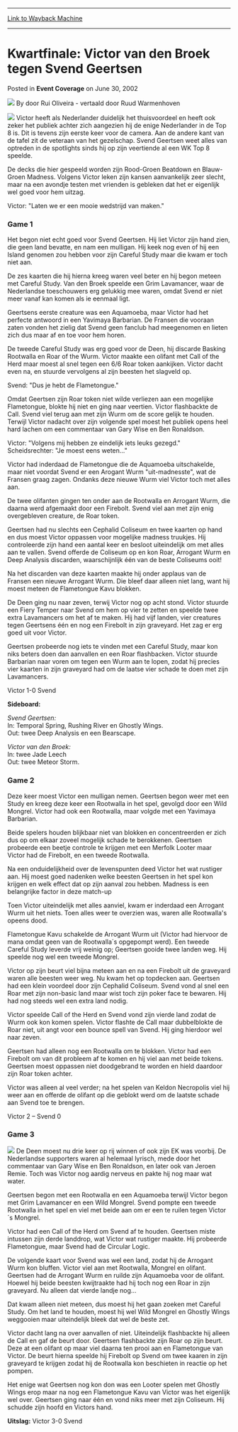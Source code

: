 
---
[Link to Wayback Machine](https://web.archive.org/web/20171029205212/https://magic.wizards.com/en/articles/archive/event-coverage/kwartfinale-victor-van-den-broek-tegen-svend-geertsen-2002-06-30)

[_metadata_:author]:- "door Rui Oliveira - vertaald door Ruud Warmenhoven"
[_metadata_:description]:- "Victor heeft als Nederlander duidelijk het thuisvoordeel en heeft ook zeker het publiek achter zich aangezien hij de enige Nederlander in de Top 8 is. Dit is tevens zijn eerste keer voor de camera. Aan de andere kant van de tafel zit de veteraan van het gezelschap. Svend Geertsen weet alles van optreden in de spotlights sinds hij op zijn veertiende al een WK Top 8 speelde."
[_metadata_:generator]:- "Drupal 7 (http://drupal.org)"
[_metadata_:node]:- "769401"
[_metadata_:publish_date]:- "2002-06-30"
[_metadata_:source]:- "div-main-content"
[_metadata_:title]:- "Kwartfinale: Victor van den Broek tegen Svend Geertsen"
[_metadata_:wayback_capture_timestamp]:- "2017-10-29 20:52:12"
[_metadata_:wayback_raw_url]:- "https://web.archive.org/web/20171029205212id_/https://magic.wizards.com/en/articles/archive/event-coverage/kwartfinale-victor-van-den-broek-tegen-svend-geertsen-2002-06-30"
[_metadata_:wayback_url]:- "https://magic.wizards.com/en/articles/archive/event-coverage/kwartfinale-victor-van-den-broek-tegen-svend-geertsen-2002-06-30"
---


Kwartfinale: Victor van den Broek tegen Svend Geertsen
======================================================



 Posted in **Event Coverage**
 on June 30, 2002 






![](https://media.magic.wizards.com/styles/auth_small/public/generic-avatar-150_583.png)
By door Rui Oliveira - vertaald door Ruud Warmenhoven











![](https://media.magic.wizards.com/image_legacy_migration/sideboard/images/euro02/a826.jpg) Victor heeft als Nederlander duidelijk het thuisvoordeel en heeft ook zeker het publiek achter zich aangezien hij de enige Nederlander in de Top 8 is. Dit is tevens zijn eerste keer voor de camera. Aan de andere kant van de tafel zit de veteraan van het gezelschap. Svend Geertsen weet alles van optreden in de spotlights sinds hij op zijn veertiende al een WK Top 8 speelde.

De decks die hier gespeeld worden zijn Rood-Groen Beatdown en Blauw-Groen Madness. Volgens Victor leken zijn kansen aanvankelijk zeer slecht, maar na een avondje testen met vrienden is gebleken dat het er eigenlijk wel goed voor hem uitzag.

Victor: "Laten we er een mooie wedstrijd van maken."

### Game 1

Het begon niet echt goed voor Svend Geertsen. Hij liet Victor zijn hand zien, die geen land bevatte, en nam een mulligan. Hij keek nog even of hij een Island genomen zou hebben voor zijn Careful Study maar die kwam er toch niet aan.

De zes kaarten die hij hierna kreeg waren veel beter en hij begon meteen met Careful Study. Van den Broek speelde een Grim Lavamancer, waar de Nederlandse toeschouwers erg gelukkig mee waren, omdat Svend er niet meer vanaf kan komen als ie eenmaal ligt.

Geertsens eerste creature was een Aquamoeba, maar Victor had het perfecte antwoord in een Yavimaya Barbarian. De Fransen die vooraan zaten vonden het zielig dat Svend geen fanclub had meegenomen en lieten zich dus maar af en toe voor hem horen.

De tweede Careful Study was erg goed voor de Deen, hij discarde Basking Rootwalla en Roar of the Wurm. Victor maakte een olifant met Call of the Herd maar moest al snel tegen een 6/6 Roar token aankijken. Victor dacht even na, en stuurde vervolgens al zijn beesten het slagveld op. 

Svend: "Dus je hebt de Flametongue."

Omdat Geertsen zijn Roar token niet wilde verliezen aan een mogelijke Flametongue, blokte hij niet en ging naar veertien. Victor flashbackte de Call. Svend viel terug aan met zijn Wurm om de score gelijk te houden. Terwijl Victor nadacht over zijn volgende spel moest het publiek opens heel hard lachen om een commentaar van Gary Wise en Ben Ronaldson.

Victor: "Volgens mij hebben ze eindelijk iets leuks gezegd."  
 Scheidsrechter: "Je moest eens weten..."

Victor had inderdaad de Flametongue die de Aquamoeba uitschakelde, maar niet voordat Svend er een Arogant Wurm "uit-madnesste", wat de Fransen graag zagen. Ondanks deze nieuwe Wurm viel Victor toch met alles aan.

De twee olifanten gingen ten onder aan de Rootwalla en Arrogant Wurm, die daarna werd afgemaakt door een Firebolt. Svend viel aan met zijn enig overgebleven creature, de Roar token.

Geertsen had nu slechts een Cephalid Coliseum en twee kaarten op hand en dus moest Victor oppassen voor mogelijke madness truukjes. Hij controleerde zijn hand een aantal keer en besloot uiteindelijk om met alles aan te vallen. Svend offerde de Coliseum op en kon Roar, Arrogant Wurm en Deep Analysis discarden, waarschijnlijk één van de beste Coliseums ooit!

Na het discarden van deze kaarten maakte hij onder applaus van de Fransen een nieuwe Arrogant Wurm. Die bleef daar alleen niet lang, want hij moest meteen de Flametongue Kavu blokken. 

De Deen ging nu naar zeven, terwij Victor nog op acht stond. Victor stuurde een Fiery Temper naar Svend om hem op vier te zetten en speelde twee extra Lavamancers om het af te maken. Hij had vijf landen, vier creatures tegen Geertsens één en nog een Firebolt in zijn graveyard. Het zag er erg goed uit voor Victor.

Geertsen probeerde nog iets te vinden met een Careful Study, maar kon niks beters doen dan aanvallen en een Roar flashbacken. Victor stuurde Barbarian naar voren om tegen een Wurm aan te lopen, zodat hij precies vier kaarten in zijn graveyard had om de laatse vier schade te doen met zijn Lavamancers.

Victor 1-0 Svend

**Sideboard:**

*Svend Geertsen:*  
 In: Temporal Spring, Rushing River en Ghostly Wings.  
 Out: twee Deep Analysis en een Bearscape.

*Victor van den Broek:*  
 In: twee Jade Leech  
 Out: twee Meteor Storm.

### Game 2

Deze keer moest Victor een mulligan nemen. Geertsen begon weer met een Study en kreeg deze keer een Rootwalla in het spel, gevolgd door een Wild Mongrel. Victor had ook een Rootwalla, maar volgde met een Yavimaya Barbarian.

Beide spelers houden blijkbaar niet van blokken en concentreerden er zich dus op om elkaar zoveel mogelijk schade te berokkenen. Geertsen probeerde een beetje controle te krijgen met een Merfolk Looter maar Victor had de Firebolt, en een tweede Rootwalla.

Na een onduidelijkheid over de levenspunten deed Victor het wat rustiger aan. Hij moest goed nadenken welke beesten Geertsen in het spel kon krijgen en welk effect dat op zijn aanval zou hebben. Madness is een belangrijke factor in deze match-up

Toen Victor uiteindelijk met alles aanviel, kwam er inderdaad een Arrogant Wurm uit het niets. Toen alles weer te overzien was, waren alle Rootwalla's opeens dood. 

Flametongue Kavu schakelde de Arrogant Wurm uit (Victor had hiervoor de mana omdat geen van de Rootwalla´s opgepompt werd). Een tweede Careful Study leverde vrij weinig op; Geertsen gooide twee landen weg. Hij speelde nog wel een tweede Mongrel.

Victor op zijn beurt viel bijna meteen aan en na een Firebolt uit de graveyard waren alle beesten weer weg. Nu kwam het op topdecken aan. Geertsen had een klein voordeel door zijn Cephalid Coliseum. Svend vond al snel een Roar met zijn non-basic land maar wist toch zijn poker face te bewaren. Hij had nog steeds wel een extra land nodig.

Victor speelde Call of the Herd en Svend vond zijn vierde land zodat de Wurm ook kon komen spelen. Victor flashte de Call maar dubbelblokte de Roar niet, uit angt voor een bounce spell van Svend. Hij ging hierdoor wel naar zeven.

Geertsen had alleen nog een Rootwalla om te blokken. Victor had een Firebolt om van dit probleem af te komen en hij viel aan met beide tokens. Geertsen moest oppassen niet doodgebrand te worden en hield daardoor zijn Roar token achter. 

Victor was alleen al veel verder; na het spelen van Keldon Necropolis viel hij weer aan en offerde de olifant op die geblokt werd om de laatste schade aan Svend toe te brengen.

Victor 2 – Svend 0

### Game 3

![](https://media.magic.wizards.com/image_legacy_migration/sideboard/images/euro02/a823.jpg) De Deen moest nu drie keer op rij winnen of ook zijn EK was voorbij. De Nederlandse supporters waren al helemaal lyrisch, mede door het commentaar van Gary Wise en Ben Ronaldson, en later ook van Jeroen Remie. Toch was Victor nog aardig nerveus en pakte hij nog maar wat water.

Geertsen begon met een Rootwalla en een Aquamoeba terwijl Victor begon met Grim Lavamancer en een Wild Mongrel. Svend pompte een tweede Rootwalla in het spel en viel met beide aan om er een te ruilen tegen Victor´s Mongrel.

Victor had een Call of the Herd om Svend af te houden. Geertsen miste intussen zijn derde landdrop, wat Victor wat rustiger maakte. Hij probeerde Flametongue, maar Svend had de Circular Logic. 

De volgende kaart voor Svend was wel een land, zodat hij de Arrogant Wurm kon bluffen. Victor viel aan met Rootwalla, Mongrel en olifant. Geertsen had de Arrogant Wurm en ruilde zijn Aquamoeba voor de olifant. Hoewel hij beide beesten kwijtraakte had hij toch nog een Roar in zijn graveyard. Nu alleen dat vierde landje nog...

Dat kwam alleen niet meteen, dus moest hij het gaan zoeken met Careful Study. Om het land te houden, moest hij wel Wild Mongrel en Ghostly Wings weggooien maar uiteindelijk bleek dat wel de beste zet. 

Victor dacht lang na over aanvallen of niet. Uiteindelijk flashbackte hij alleen de Call en gaf de beurt door. Geertsen flashbackte zijn Roar op zijn beurt. Deze at een olifant op maar viel daarna ten prooi aan en Flametongue van Victor. De beurt hierna speelde hij Firebolt op Svend om twee kaaren in zijn graveyard te krijgen zodat hij de Rootwalla kon beschieten in reactie op het pompen.

Het enige wat Geertsen nog kon don was een Looter spelen met Ghostly Wings erop maar na nog een Flametongue Kavu van Victor was het eigenlijk wel over. Geertsen ging naar één en vond niks meer met zijn Coliseum. Hij schudde zijn hoofd en Victors hand.

**Uitslag:** Victor 3-0 Svend







